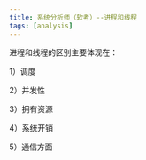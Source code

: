 ```yaml
---
title: 系统分析师（软考）--进程和线程
tags: [analysis]
---
```


进程和线程的区别主要体现在：

1）调度

2）并发性

3）拥有资源

4）系统开销

5）通信方面